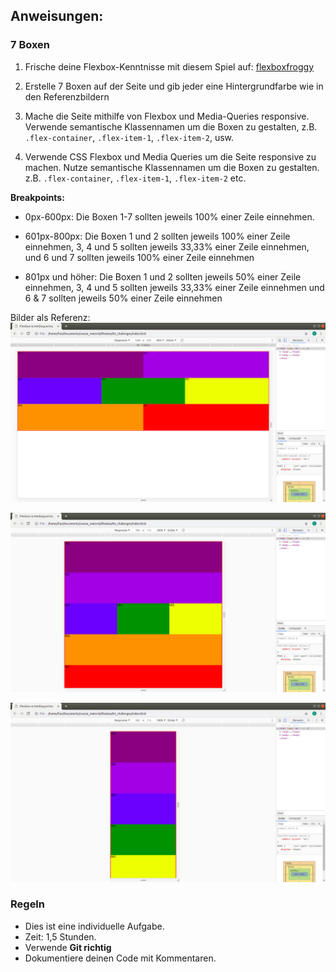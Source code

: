 ## Anweisungen:

### 7 Boxen

1. Frische deine Flexbox-Kenntnisse mit diesem Spiel auf: [flexboxfroggy](http://flexboxfroggy.com)

2. Erstelle 7 Boxen auf der Seite und gib jeder eine Hintergrundfarbe wie in den Referenzbildern

3. Mache die Seite mithilfe von Flexbox und Media-Queries responsive. Verwende semantische Klassennamen um die Boxen zu gestalten, z.B. `.flex-container`, `.flex-item-1`, `.flex-item-2`, usw.
4. Verwende CSS Flexbox und Media Queries um die Seite responsive zu machen.
   Nutze semantische Klassennamen um die Boxen zu gestalten. z.B. `.flex-container`, `.flex-item-1`, `.flex-item-2` etc.

**Breakpoints:**

- 0px-600px: Die Boxen 1-7 sollten jeweils 100% einer Zeile einnehmen.

- 601px-800px: Die Boxen 1 und 2 sollten jeweils 100% einer Zeile einnehmen, 3, 4 und 5 sollten jeweils 33,33% einer Zeile einnehmen, und 6 und 7 sollten jeweils 100% einer Zeile einnehmen

- 801px und höher: Die Boxen 1 und 2 sollten jeweils 50% einer Zeile einnehmen, 3, 4 und 5 sollten jeweils 33,33% einer Zeile einnehmen und 6 & 7 sollten jeweils 50% einer Zeile einnehmen

Bilder als Referenz:
![desktop](../demo/Flex-7Boxes/images/desktop.png)

![tablet](../demo/Flex-7Boxes/images/tablet.png)

![mobile](../demo/Flex-7Boxes/images/mobile.png)

### Regeln

- Dies ist eine individuelle Aufgabe.
- Zeit: 1,5 Stunden.
- Verwende **Git richtig**
- Dokumentiere deinen Code mit Kommentaren.
